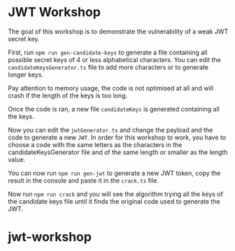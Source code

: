 # JWT Workshop

The goal of this workshop is to demonstrate the vulnerability of a weak JWT secret key.

First, run `npm run gen-candidate-keys` to generate a file containing all possible secret keys of 4 or less alphabetical characters. You can edit the `candidateKeysGenerator.ts` file to add more characters or to generate longer keys.

Pay attention to memory usage, the code is not optimised at all and will crash if the length of the keys is too long.

Once the code is ran, a new file `candidateKeys` is generated containing all the keys.

Now you can edit the `jwtGenerator.ts` and change the payload and the code to generate a new `JWT`. In order for this workshop to work, you have to choose a code with the same letters as the characters in the candidateKeysGenerator file and of the same length or smaller as the length value.

You can now run `npm run gen-jwt` to generate a new JWT token, copy the result in the console and paste it in the `crack.ts` file.

Now run `npm run crack` and you will see the algorithm trying all the keys of the candidate keys file until it finds the original code used to generate the JWT.
# jwt-workshop
